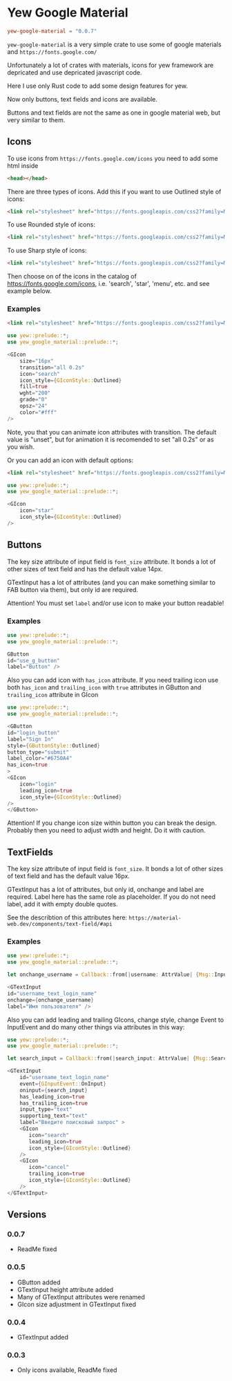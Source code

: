 # Yew Google Material

```toml
yew-google-material = "0.0.7"
```

`yew-google-material` is a very simple crate to use some of google materials and `https://fonts.google.com/`


Unfortunately a lot of crates with materials, icons for yew framework are depricated and use depricated javascript code.

Here I use only Rust code to add some design features for yew.  

Now only buttons, text fields and icons are available. 

Buttons and text fields are not the same as one in google material web, but very similar to them. 

## Icons
To use icons from `https://fonts.google.com/icons` you need to add some html inside 
```html
<head></head>
```

There are three types of icons. Add this if you want to use Outlined style of icons:
```html
<link rel="stylesheet" href="https://fonts.googleapis.com/css2?family=Material+Symbols+Outlined:opsz,wght,FILL,GRAD@20..48,100..700,0..1,-50..200" />
```
To use Rounded style of icons:
```html
<link rel="stylesheet" href="https://fonts.googleapis.com/css2?family=Material+Symbols+Rounded:opsz,wght,FILL,GRAD@20..48,100..700,0..1,-50..200" />
```
To use Sharp style of icons:
```html
<link rel="stylesheet" href="https://fonts.googleapis.com/css2?family=Material+Symbols+Sharp:opsz,wght,FILL,GRAD@20..48,100..700,0..1,-50..200" />
```
Then choose on of the icons in the catalog of https://fonts.google.com/icons, i.e. 'search', 'star', 'menu', etc. and see example below. 

### Examples
```html
<link rel="stylesheet" href="https://fonts.googleapis.com/css2?family=Material+Symbols+Outlined:opsz,wght,FILL,GRAD@20..48,100..700,0..1,-50..200" />
```
```rust
use yew::prelude::*;
use yew_google_material::prelude::*;

<GIcon 
    size="16px"
    transition="all 0.2s"
    icon="search" 
    icon_style={GIconStyle::Outlined} 
    fill=true
    wght="200"
    grade="0"
    opsz="24"
    color="#fff"
/>
```

Note, you that you can animate icon attributes with transition. The default value is "unset", but for animation it is recomended to set "all 0.2s" or as you wish.

Or you can add an icon with default options:
```html
<link rel="stylesheet" href="https://fonts.googleapis.com/css2?family=Material+Symbols+Outlined:opsz,wght,FILL,GRAD@20..48,100..700,0..1,-50..200" />
```
```rust
use yew::prelude::*;
use yew_google_material::prelude::*;

<GIcon 
    icon="star" 
    icon_style={GIconStyle::Outlined} 
/>
```

## Buttons

The key size attribute of input field is `font_size` attribute. It bonds a lot of other sizes of text field and has the default value 14px. 

GTextInput has a lot of attributes (and you can make something similar to FAB button via them), but only id are required.

Attention! You must set `label` and/or use icon to make your button readable! 

### Examples
```rust
use yew::prelude::*;
use yew_google_material::prelude::*;

GButton 
id="use_g_button" 
label="Button" />
```

Also you can add icon with `has_icon` attribute. If you need trailing icon use both `has_icon` and `trailing_icon` with `true` attributes in GButton and `trailing_icon` attribute in GIcon

```rust
use yew::prelude::*;
use yew_google_material::prelude::*;

<GButton 
id="login_button"
label="Sign In"
style={GButtonStyle::Outlined}
button_type="submit"
label_color="#6750A4"
has_icon=true
>
<GIcon 
    icon="login" 
    leading_icon=true
    icon_style={GIconStyle::Outlined} 
/>
</GButton>
```
Attention! If you change icon size within button you can break the design. Probably then you need to adjust width and height. Do it with caution.

## TextFields

The key size attribute of input field is `font_size`. It bonds a lot of other sizes of text field and has the default value 16px. 

GTextInput has a lot of attributes, but only id, onchange and label are required. Label here has the same role as placeholder. If you do not need label, add it with empty double quotes.

See the describtion of this attributes here: `https://material-web.dev/components/text-field/#api`

### Examples
```rust
use yew::prelude::*;
use yew_google_material::prelude::*;

let onchange_username = Callback::from(|username: AttrValue| {Msg::InputUsername(username)});

<GTextInput
id="username_text_login_name"
onchange={onchange_username} 
label="Имя пользователя" />
```

Also you can add leading and trailing GIcons, change style, change Event to InputEvent and do many other things via attributes in this way:

```rust
use yew::prelude::*;
use yew_google_material::prelude::*;

let search_input = Callback::from(|search_input: AttrValue| {Msg::Search(search_input)});

<GTextInput
    id="username_text_login_name"
    event={GInputEvent::OnInput}
    oninput={search_input} 
    has_leading_icon=true
    has_trailing_icon=true
    input_type="text" 
    supporting_text="text"
    label="Введите поисковый запрос" >
    <GIcon 
       icon="search" 
       leading_icon=true
       icon_style={GIconStyle::Outlined} 
    />
    <GIcon 
       icon="cancel" 
       trailing_icon=true
       icon_style={GIconStyle::Outlined} 
    />
</GTextInput>
```

## Versions
### 0.0.7
* ReadMe fixed
### 0.0.5
* GButton added
* GTextInput height attribute added
* Many of GTextInput attributes were renamed
* GIcon size adjustment in GTextInput fixed
### 0.0.4
* GTextInput added
### 0.0.3
* Only icons available, ReadMe fixed